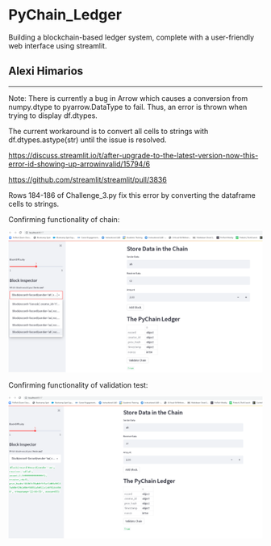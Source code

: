 # PyChain_Ledger
Building a blockchain-based ledger system, complete with a user-friendly web interface using streamlit.

## Alexi Himarios
---

Note: There is currently a bug in Arrow which causes a conversion from numpy.dtype to pyarrow.DataType to fail. Thus, an error is thrown when trying to display df.dtypes.

The current workaround is to convert all cells to strings with df.dtypes.astype(str) until the issue is resolved.

https://discuss.streamlit.io/t/after-upgrade-to-the-latest-version-now-this-error-id-showing-up-arrowinvalid/15794/6

https://github.com/streamlit/streamlit/pull/3836

Rows 184-186 of Challenge_3.py fix this error by converting the dataframe cells to strings.

Confirming functionality of chain:

![chain_functionality](ss_1.png)

Confirming functionality of validation test:

![test_functionality](ss_2.png)